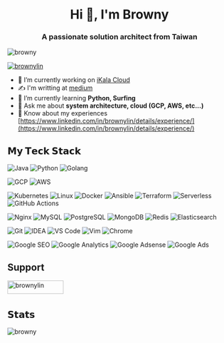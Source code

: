 <h1 align="center">Hi 👋, I'm Browny</h1>
<h3 align="center">A passionate solution architect from Taiwan</h3>

<p align="left"> <img src="https://komarev.com/ghpvc/?username=browny&label=Profile%20views&color=0e75b6&style=flat" alt="browny" /> </p>

<p align="left"> <a href="https://twitter.com/brownylin" target="blank"><img src="https://img.shields.io/twitter/follow/brownylin?logo=twitter&style=for-the-badge" alt="brownylin" /></a> </p>

- 🔭 I’m currently working on [iKala Cloud](https://ikala.cloud/)
- ✍️ I'm writting at [medium](https://medium.com/@browny)
- 🌱 I’m currently learning **Python, Surfing**
- 💬 Ask me about **system architecture, cloud (GCP, AWS, etc...)**
- 📄 Know about my experiences [https://www.linkedin.com/in/brownylin/details/experience/](https://www.linkedin.com/in/brownylin/details/experience/)

## 𝗠𝘆 𝗧𝗲𝗰𝗸 𝗦𝘁𝗮𝗰𝗸

![Java](https://img.shields.io/badge/-Java-%23007396?style=flat-square&logo=java&logoColor=ffffff)
![Python](https://img.shields.io/badge/-Python-%233776AB?style=flat-square&logo=python&logoColor=ffffff)
![Golang](https://img.shields.io/badge/-Golang-%2329BEB0?style=flat-square&logo=go&logoColor=ffffff)

![GCP](https://img.shields.io/badge/-GCP-%23232F3E?style=flat-square&logo=google-cloud&logoColor=4285F4)
![AWS](https://img.shields.io/badge/-AWS-%23232F3E?style=flat-square&logo=amazon-aws&logoColor=ffffff)

![Kubernetes](https://img.shields.io/badge/-Kubernetes-%23326ce5?style=flat-square&logo=kubernetes&logoColor=ffffff)
![Linux](https://img.shields.io/badge/-Linux-%23FCC624?style=flat-square&logo=linux&logoColor=%23ffffff)
![Docker](https://img.shields.io/badge/-Docker-%232496ED?style=flat-square&logo=docker&logoColor=ffffff)
![Ansible](https://img.shields.io/badge/-Ansible-%23EE0000?style=flat-square&logo=ansible&logoColor=ffffff)
![Terraform](https://img.shields.io/badge/-Terraform-%23623CE4?style=flat-square&logo=terraform&logoColor=ffffff)
![Serverless](https://img.shields.io/badge/-Serverless-%23FD5750?style=flat-square&logo=serverless&logoColor=ffffff)
![GitHub Actions](https://img.shields.io/badge/-GitHub%20Actions-%232088FF?style=flat-square&logo=github-actions&logoColor=ffffff)

![Nginx](https://img.shields.io/badge/-Nginx-%23269539?style=flat-square&logo=nginx&logoColor=ffffff)
![MySQL](https://img.shields.io/badge/-MySQL-%234479A1?style=flat-square&logo=mysql&logoColor=ffffff)
![PostgreSQL](https://img.shields.io/badge/-PostgreSQL-%23336791?style=flat-square&logo=postgresql&logoColor=ffffff)
![MongoDB](https://img.shields.io/badge/-MongoDB-%2347A248?style=flat-square&logo=mongodb&logoColor=ffffff)
![Redis](https://img.shields.io/badge/-Redis-%23DC382D?style=flat-square&logo=redis&logoColor=ffffff)
![Elasticsearch](https://img.shields.io/badge/-Elasticsearch-%23005571?style=flat-square&logo=elasticsearch&logoColor=ffffff)

![Git](https://img.shields.io/badge/-Git-%23F05032?style=flat-square&logo=git&logoColor=%23ffffff)
![IDEA](https://img.shields.io/badge/-IDEA-%23000000?style=flat-square&logo=IntelliJ-IDEA&logoColor=%23ffffff)
![VS Code](https://img.shields.io/badge/-VSCode-%23007ACC?style=flat-square&logo=visual-studio-code&logoColor=%23ffffff)
![Vim](https://img.shields.io/badge/-Vim-%23019733?style=flat-square&logo=vim&logoColor=%23ffffff)
![Chrome](https://img.shields.io/badge/-Chrome-%234285F4?style=flat-square&logo=google-chrome&logoColor=%23ffffff)

![Google SEO](https://img.shields.io/badge/-Google%20SEO-%234285F4?style=flat-square&logo=google&logoColor=ffffff)
![Google Analytics](https://img.shields.io/badge/-Google%20Analytics-%23E37400?style=flat-square&logo=google-analytics&logoColor=ffffff)
![Google Adsense](https://img.shields.io/badge/-Google%20Adsense-%234285F4?style=flat-square&logo=google-adsense&logoColor=ffffff)
![Google Ads](https://img.shields.io/badge/-Google%20Ads-%234285F4?style=flat-square&logo=google-ads&logoColor=ffffff)

## Support

<p><a href="https://www.buymeacoffee.com/brownylin"> <img align="left" src="https://cdn.buymeacoffee.com/buttons/v2/default-yellow.png" height="30" width="126" alt="brownylin" /></a></p><br><br>

## 𝗦𝘁𝗮𝘁𝘀
<p>&nbsp;<img align="left" src="https://github-readme-stats.vercel.app/api?username=browny&show_icons=true&locale=en" alt="browny" /></p>
